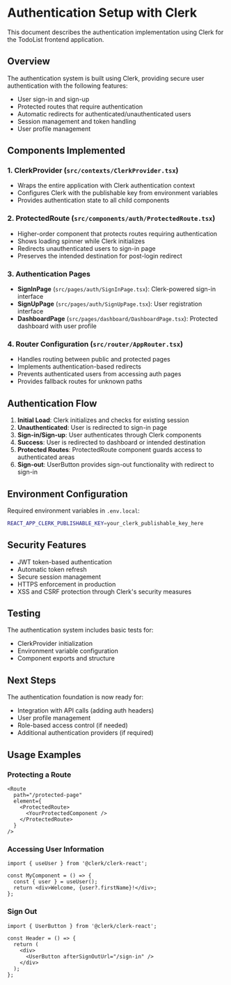 # Authentication Setup with Clerk

This document describes the authentication implementation using Clerk for the TodoList frontend application.

## Overview

The authentication system is built using Clerk, providing secure user authentication with the following features:

- User sign-in and sign-up
- Protected routes that require authentication
- Automatic redirects for authenticated/unauthenticated users
- Session management and token handling
- User profile management

## Components Implemented

### 1. ClerkProvider (`src/contexts/ClerkProvider.tsx`)
- Wraps the entire application with Clerk authentication context
- Configures Clerk with the publishable key from environment variables
- Provides authentication state to all child components

### 2. ProtectedRoute (`src/components/auth/ProtectedRoute.tsx`)
- Higher-order component that protects routes requiring authentication
- Shows loading spinner while Clerk initializes
- Redirects unauthenticated users to sign-in page
- Preserves the intended destination for post-login redirect

### 3. Authentication Pages
- **SignInPage** (`src/pages/auth/SignInPage.tsx`): Clerk-powered sign-in interface
- **SignUpPage** (`src/pages/auth/SignUpPage.tsx`): User registration interface
- **DashboardPage** (`src/pages/dashboard/DashboardPage.tsx`): Protected dashboard with user profile

### 4. Router Configuration (`src/router/AppRouter.tsx`)
- Handles routing between public and protected pages
- Implements authentication-based redirects
- Prevents authenticated users from accessing auth pages
- Provides fallback routes for unknown paths

## Authentication Flow

1. **Initial Load**: Clerk initializes and checks for existing session
2. **Unauthenticated**: User is redirected to sign-in page
3. **Sign-in/Sign-up**: User authenticates through Clerk components
4. **Success**: User is redirected to dashboard or intended destination
5. **Protected Routes**: ProtectedRoute component guards access to authenticated areas
6. **Sign-out**: UserButton provides sign-out functionality with redirect to sign-in

## Environment Configuration

Required environment variables in `.env.local`:

```bash
REACT_APP_CLERK_PUBLISHABLE_KEY=your_clerk_publishable_key_here
```

## Security Features

- JWT token-based authentication
- Automatic token refresh
- Secure session management
- HTTPS enforcement in production
- XSS and CSRF protection through Clerk's security measures

## Testing

The authentication system includes basic tests for:
- ClerkProvider initialization
- Environment variable configuration
- Component exports and structure

## Next Steps

The authentication foundation is now ready for:
- Integration with API calls (adding auth headers)
- User profile management
- Role-based access control (if needed)
- Additional authentication providers (if required)

## Usage Examples

### Protecting a Route
```tsx
<Route
  path="/protected-page"
  element={
    <ProtectedRoute>
      <YourProtectedComponent />
    </ProtectedRoute>
  }
/>
```

### Accessing User Information
```tsx
import { useUser } from '@clerk/clerk-react';

const MyComponent = () => {
  const { user } = useUser();
  return <div>Welcome, {user?.firstName}!</div>;
};
```

### Sign Out
```tsx
import { UserButton } from '@clerk/clerk-react';

const Header = () => {
  return (
    <div>
      <UserButton afterSignOutUrl="/sign-in" />
    </div>
  );
};
```
